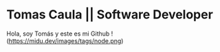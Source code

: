 # Tomas Caula || Software Developer 

Hola, soy Tomás y este es mi Github 
! (https://midu.dev/images/tags/node.png)